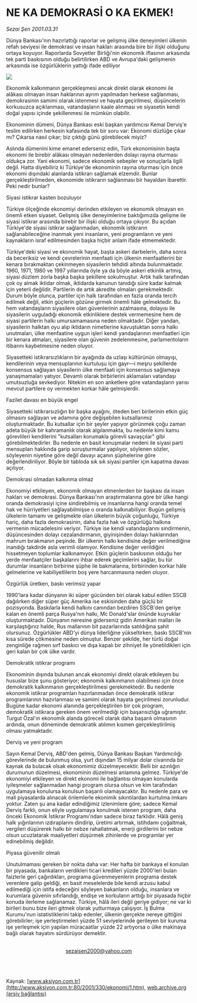 # NE KA DEMOKRASİ O KA EKMEK!

*Sezai Şen 2001.03.31*

<div>
 <p class="spot">
  Dünya Bankası'nın hazırlattığı  raporlar ve gelişmiş ülke  deneyimleri ülkenin refah  seviyesi ile demokrasi ve insan hakları arasında bire bir ilişki olduğunu ortaya  koyuyor. Raporlarda Sovyetler Birliği'nin ekonomik iflasının arkasında tek parti baskısının olduğu belirtilirken ABD ve Avrupa'daki gelişmenin  arkasında ise özgürlüklerin yattığı ifade ediliyor
 </p>
 <p class="metin">
 </p>
 <img border="0" src="/web/20020502032456im_/http://www.aksiyon.com.tr/2001/330/resimler/Ne.jpg"/>
 <p class="metin">
  Ekonomik kalkınmanın gerçekleşmesi ancak direkt olarak ekonomi ile alâkası olmayan insan haklarının ayrım yapılmadan herkese sağlanması, demokrasinin samimi olarak istenmesi ve hayata geçirilmesi, düşüncelerin korkusuzca açıklanması, vatandaşların kaale alınması ve siyasetin kendi doğal yapısı içinde şekillenmesi ile mümkün olabilir.
 </p>
 <p class="metin">
  Ekonominin dümeni, Dünya Bankası eski başkan yardımcısı Kemal Derviş'e teslim edilirken herkesin kafasında tek bir soru var: Ekonomi düzlüğe çıkar mı? Çıkarsa nasıl çıkar; biz çıktığı günü görebilecek miyiz?
 </p>
 <p class="metin">
  Aslında dümenini kime emanet ederseniz edin, Türk ekonomisinin başta ekonomi ile birebir alâkası olmayan nedenlerden dolayı rayına oturması oldukça zor. Yani ekonomi, sadece ekonomik sebepler ve sonuçlarla ilgili değil. Hatta diyebiliriz ki Türkiye'de ekonominin rayına oturması için önce ekonomi dışındaki alanlarda istikrarı sağlamak elzemdir. Bunlar gerçekleştirilmeden, ekonomide istikrarın sağlanması bir hayaldan ibarettir. Peki nedir bunlar?
 </p>
 <p class="arabaslik">
  Siyasi istikrar kasten bozuluyor
 </p>
 <p class="metin">
  Türkiye ölçeğinde ekonomiyi derinden etkileyen ve ekonomik olmayan en önemli etken siyaset. Gelişmiş ülke deneyimlerine baktığımızda gelişme ile siyasi istikrar arasında birebir bir ilişki olduğu ortaya çıkıyor. Bu açıdan Türkiye'de siyasi istikrar sağlanmadan, ekonomik istikrarın sağlanabileceğine inanmak yeni insanların, yeni programların ve yeni kaynakların israf edilmesinden başka hiçbir anlam ifade etmemektedir.
 </p>
 <p class="metin">
  Türkiye'deki siyasi ve ekonomik hayat, başta askeri darbelerin, daha sonra da beceriksiz ve kendi çevrelerinin menfaati için ülkenin menfaatlerini bir kenara bırakmaktan çekinmeyen siyasilerin tehdidi altında bulunmaktadır. 1960, 1971, 1980 ve 1997 yıllarında öyle ya da böyle askeri etkinlik artmış, siyasi düzlem zorla başka başka şekillere sokulmuştur. Artık halk tarafından çok oy almak iktidar olmak, iktidarda kanunun tanıdığı süre kadar kalmak için yeterli değildir. Partilerin de artık akredite olmaları gerekmektedir. Durum böyle olunca, partiler için halk tarafından en fazla oranda tercih edilmek değil, etkin güçlerin gözüne girmek önemli hâle gelmektedir. Bu hem vatandaşların siyasilere olan güvenlerinin azalmasına, dolayısı ile siyasilerin uyguladığı ekonomik etkinliklere destek vermemesine hem de siyasi partilerin halkı umursamamasına neden olmaktadır. Diğer yandan, siyasilerin halktan oyu alıp iktidarın nimetlerine kavuştuktan sonra halkı unutmaları, ülke menfaatine uygun işleri kendi yandaşlarının menfaatleri için bir kenara atmaları, siyasilere olan güvenin zedelenmesine, parlamentoların itibarını kaybetmesine neden oluyor.
 </p>
 <p class="metin">
  Siyasetteki istikrarsızlıkların bir ayağında da uzlaşı kültürünün olmayışı, kendilerinin veya mensuplarının kurtuluşu için gayr—i meşru şekillerde konsensus sağlayan siyasilerin ülke menfaati için konsensus sağlamaya yanaşmamaları yatıyor. Devamlı olarak birbirlerini aklamaları vatandaşı umutsuzluğa sevkediyor. Nitekim en son anketlere göre vatandaşların yarısı mevcut partilere oy vermekten korkar hâle gelmişlerdir.
 </p>
 <p class="arabaslik">
  Fazilet davası en büyük engel
 </p>
 <p class="metin">
  Siyasetteki istikrarsızlığın bir başka ayağını, öteden beri birilerinin etkin güç olmasını sağlayan ve adamına göre değişebilen kutsallarımız oluşturmaktadır. Bu kutsallar için bir şeyler yapıyor görünmek çoğu zaman adeta büyük bir kahramanlık olarak algılanmakta, bu nedenle kimi kamu görevlileri kendilerini "kutsalları korumakla görevli savaşçılar" gibi görebilmektedirler. Bu nedenle en basit konuşmalar nedeni ile siyasi parti mensupları hakkında garip soruşturmalar yapılıyor, söylenen sözler, söyleyenin niyetine göre değil davayı açanın şüphelerine göre değerlendiriliyor. Böyle bir tabloda sık sık siyasi partiler için kapatma davası açılıyor.
 </p>
 <p class="arabaslik">
  Demokrasi olmadan kalkınma olmaz
 </p>
 <p class="metin">
  Ekonomiyi etkileyen, ekonomik olmayan etmenlerden bir başkası da insan hakları ve demokrasi. Dünya Bankası'nın araştırmalarına göre bir ülke hangi oranda demokrasiyi içine sindirebilmiş ve insanlarına hangi oranda temel hak ve hürriyetleri sağlayabilmişse o oranda kalkınabiliyor. Bugün gelişmiş ülkelerin tamamı ve gelişmekte olan ülkelerin büyük çoğunluğu, Türkiye hariç, daha fazla demokrasinin, daha fazla hak ve özgürlüğü halkına vermenin mücadelesini veriyor. Türkiye ise kendi vatandaşlarını sindirmenin, düşüncesinden dolayı cezalandırmanın, giyinişinden dolayı haklarından mahrum bırakmanın peşinde. Bir ülkenin halkı kendisine değer verilmediğine inandığı takdirde asla verimli olamıyor. Kendisine değer verildiğini hissetmeyen toplumlar kalkınamıyor. Etkin güçlerin baskısının olduğu her yerde menfaatçiler başkalarını ihbar ederek geçimlerini sağlar, bu tür durumlar insanların birbirine şüphe ile bakmalarına, birbirinden korkar hâle gelmelerine ve kabiliyetlilerin boş yere harcanmasına neden oluyor.
 </p>
 <p class="arabaslik">
  Özgürlük üretken, baskı verimsiz yapar
 </p>
 <p class="metin">
  1990'lara kadar dünyanın iki süper gücünden biri olarak kabul edilen SSCB dağılırken diğer süper güç Amerika ise eskisinden daha güçlü bir pozisyonda. Baskılarla kendi halkını canından bezdiren SSCB'den geriye kalan en önemli parça Rusya'nın halkı, Mc Donald'slar önünde kuyruklar oluşturmaktadır. Dünyanın neresine giderseniz gidin Amerikan malları ile karşılaştığınız halde, Rus mallarının bit pazarlarında satıldığına şahit olursunuz. Özgürlükler ABD'yi dünya liderliğine yükseltirken, baskı SSCB'nin kısa sürede çökmesine neden olmuştur. Benzer şekilde, her türlü doğal zenginliğe rağmen sırf baskıcı ve dışa kapalı bir zihniyet ile yönetildikleri için geri kalan bir çok ülke vardır.
 </p>
 <p class="arabaslik">
  Demokratik istikrar programı
 </p>
 <p class="metin">
  Ekonominin dışında bulunan ancak ekonomiyi direkt olarak etkileyen bu hususlar bize şunu gösteriyor; ekonomik kalkınmanın olabilmesi için önce demokratik kalkınmanın gerçekleştirilmesi gerekmektedir. Bu nedenle ekonomik istikrar programları hazırlanmadan önce demokratik istikrar programlarının hazırlanması ve samimi olarak hayata geçirilmesi zorunludur. Bugüne kadar ekonomi alanında gerçekleştirilen bir çok program, demokratik istikrara gereken önem verilmediği için başarısızlığa uğramıştır. Turgut Özal'ın ekonomik alanda göreceli olarak daha başarılı olmasının ardında, onun döneminde demokratik atılımın kısmen gerçekleştirilmiş olması yatmaktadır.
 </p>
 <p class="arabaslik">
  Derviş ve yeni program
 </p>
 <p class="metin">
  Sayın Kemal Derviş, ABD'den gelmiş, Dünya Bankası Başkan Yardımcılığı görevlerinde de bulunmuş olsa, yurt dışından 15 milyar dolar civarında bir kaynak da bulacak olsak ekonomimiz düzelmeyecektir. Belli bir azınlığın durumunun düzelmesi, ekonominin düzelmesi anlamına gelmez. Türkiye'de ekonomiyi etkileyen ve direkt ekonomi ile bağlantısı olmayan konularda iyileşmeler sağlanmadan hangi program olursa olsun ve kim tarafından uygulamaya konulursa konulsun başarılı olamayacaktır. Bu nedenle para ve mali piyasalarda alınacak önlemlerle ekonimik sıkıntılardan kurtulma imkanı yoktur. Zaten şu ana kadar edindiğimiz izlenimlere göre; sadece Kemal Derviş farklı, onun eliyle uygulamaya konulmak istenen program, daha önceki Ekonomik İstikrar Programı'ndan sadece biraz farklıdır. Hâlâ geniş halk yığınlarının ızdıraplarını dindirip, üretimi artırmak, istihdamı çoğaltmak, vergileri düşürerek halkı bir nebze rahatlatmak, enerji girdilerini bir nebze olsun ucuzlatarak maaliyetleri düşürmek zihinlerde ve programlar yer edinebilmiş değildir.
 </p>
 <p class="arabaslik">
  Piyasa güvenilir olmalı
 </p>
 <p class="metin">
  Unutulmaması gereken bir nokta daha var: Her hafta bir bankaya el konulan bir piyasada, bankaların verdikleri ticari kredileri yüzde 2000'leri bulan faizlerle geri çağırdıkları, programa güvenmeyenlerin programa destek verenlere galip geldiği, en basit meselelerde bile kendi arzusu kabul edilmediği için istifa edeceğini söyleyen bakanların olduğu, insanlara ve kurumlara güvenin sıfırlandığı, endişe ve korkuların arttığı bir piyasada hiçbir konuda ilerleme sağlanamaz. Türkiye, hâlâ ileri değil geriye gidiyor; ne var ki birileri bunu bize ileri gitmek olarak yutturmaya çalışıyor. İş Bulma Kurumu'nun istatistiklerini takip edenler, ülkenin gerçekte nereye gittiğini görebilirler; işe yerleştirmeleri yüzde 51 seviyelerinde gerileyen bir kuruma işe yerleşmek için yapılan müracaatlar yüzde 22 artıyorsa o ülke makinaya bağlı olarak hayatını sürdürüyor demektir.
 </p>
 <br/>
 <center>
  <a class="anaorta" href="http://web.archive.org/web/20020502032456/mailto:sezaisen2000@yahoo.com">
   sezaisen2000@yahoo.com
  </a>
 </center>
 <br/>
 <br/>
 <br/>
</div>

Kaynak: [www.aksiyon.com.tr](http://www.aksiyon.com.tr:80/2001/330/ekonomi/1.htm), [web.archive.org (arşiv bağlantısı)](http://web.archive.org/web/20020502032456/http://www.aksiyon.com.tr:80/2001/330/ekonomi/1.htm)
